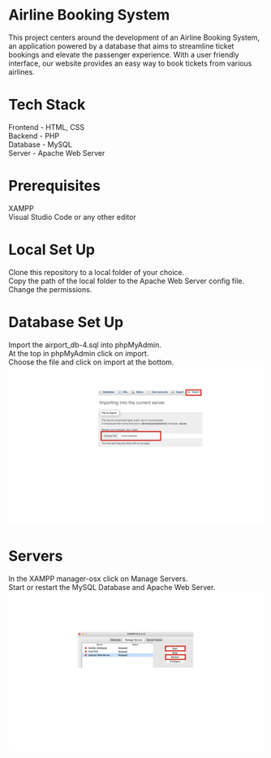 # Airline Booking System
This project centers around the development of an Airline Booking System, an application powered by a database that aims to streamline ticket bookings and elevate the passenger experience. With a user friendly interface, our website provides an easy way to book tickets from various airlines.

# Tech Stack
Frontend - HTML, CSS  
Backend - PHP   
Database - MySQL  
Server - Apache Web Server

# Prerequisites
XAMPP  
Visual Studio Code or any other editor

# Local Set Up
Clone this repository to a local folder of your choice.  
Copy the path of the local folder to the Apache Web Server config file.  
Change the permissions.

# Database Set Up
Import the airport_db-4.sql into phpMyAdmin.  
At the top in phpMyAdmin click on import.   
Choose the file and click on import at the bottom.  
![Alt text](<Screenshot 2023-12-02 at 12.15.53 AM.png>)

# Servers
In the XAMPP manager-osx click on Manage Servers.  
Start or restart the MySQL Database and Apache Web Server.  
![Alt text](<Screenshot 2023-12-02 at 12.31.13 AM.png>)


